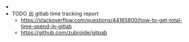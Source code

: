 -
- TODO 出 gitlab time tracking report
	- https://stackoverflow.com/questions/44165800/how-to-get-total-time-spend-in-gitlab
	- https://github.com/zubroide/gitpab